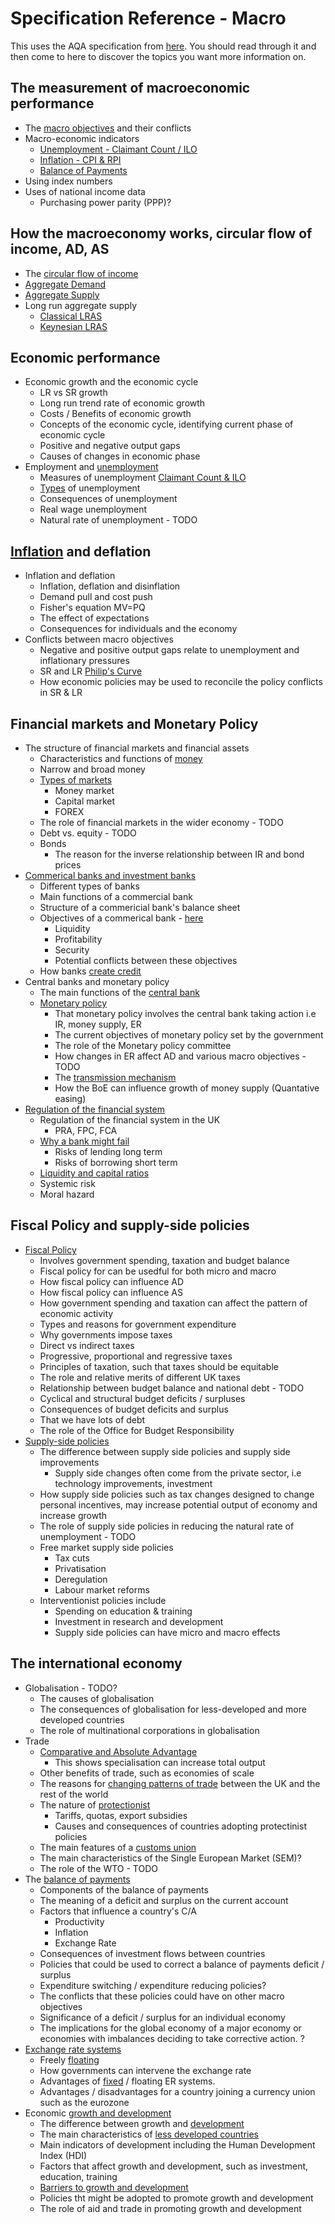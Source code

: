 # Specification Reference - Macro #

This uses the AQA specification from [here](https://www.aqa.org.uk/subjects/economics/as-and-a-level/economics-7135-7136/subject-content-a-level/the-national-and-international-economy). You should read through it and then come to here to discover the topics you want more information on.

## The measurement of macroeconomic performance ##
- The [macro objectives](macro-objectives.md) and their conflicts
- Macro-economic indicators
  - [Unemployment - Claimant Count / ILO](unemployment.md)
  - [Inflation - CPI & RPI](inflation.md#measuring-inflation)
  - [Balance of Payments](balance_of_payments.md)
- Using index numbers
- Uses of national income data
  - Purchasing power parity (PPP)?

## How the macroeconomy works, circular flow of income, AD, AS ##
- The [circular flow of income](circular_flow_of_income.md)
- [Aggregate Demand](aggregate_demand.md)
- [Aggregate Supply](aggregate_supply.md)
- Long run aggregate supply
  - [Classical LRAS](aggregate_supply.md#classical-lras)
  - [Keynesian LRAS](keynesian_lras.md)

## Economic performance ##
- Economic growth and the economic cycle
  - LR vs SR growth
  - Long run trend rate of economic growth
  - Costs / Benefits of economic growth
  - Concepts of the economic cycle, identifying current phase of economic cycle
  - Positive and negative output gaps
  - Causes of changes in economic phase
- Employment and [unemployment](unemployment.md)
  - Measures of unemployment [Claimant Count & ILO](unemployment.md#measuring-unemployment)
  - [Types](unemployment.md#types-of-unemployment) of unemployment
  - Consequences of unemployment
  - Real wage unemployment
  - Natural rate of unemployment - TODO

## [Inflation](inflation.md) and deflation ##
- Inflation and deflation
  - Inflation, deflation and disinflation
  - Demand pull and cost push
  - Fisher's equation MV=PQ
  - The effect of expectations
  - Consequences for individuals and the economy
- Conflicts between macro objectives
  - Negative and positive output gaps relate to unemployment and inflationary pressures
  - SR and LR [Philip's Curve](philips_curve.md)
  - How economic policies may be used to reconcile the policy conflicts in SR & LR

## Financial markets and Monetary Policy ##
- The structure of financial markets and financial assets
  - Characteristics and functions of [money](financial_markets/money.md)
  - Narrow and broad money
  - [Types of markets](financial_markets/types_of_markets.md)
    - Money market
    - Capital market
    - FOREX
  - The role of financial markets in the wider economy - TODO
  - Debt vs. equity - TODO
  - Bonds
    - The reason for the inverse relationship between IR and bond prices
- [Commerical banks and investment banks](financial_markets/banks.md)
  - Different types of banks
  - Main functions of a commercial bank
  - Structure of a commericial bank's balance sheet
  - Objectives of a commerical bank - [here](financial_markets/liquidity_and_capital.md)
    - Liquidity
    - Profitability
    - Security
    - Potential conflicts between these objectives
  - How banks [create credit](financial_markets/credit_creation.md)
- Central banks and monetary policy
  - The main functions of the [central bank](financial_markets/central_bank.md)
  - [Monetary policy](policy/monetary-policy.md)
    - That monetary policy involves the central bank taking action i.e IR, money supply, ER
    - The current objectives of monetary policy set by the government
    - The role of the Monetary policy committee
    - How changes in ER affect AD and various macro objectives - TODO
    - The [transmission mechanism](policy/monetary-policy.md#transmission-mechanism)
    - How the BoE can influence growth of money supply (Quantative easing)
- [Regulation of the financial system](financial_markets/regulation.md)
  - Regulation of the financial system in the UK
    - PRA, FPC, FCA
  - [Why a bank might fail](financial_markets/failure.md)
    - Risks of lending long term
    - Risks of borrowing short term
  - [Liquidity and capital ratios](financial_markets/liquidity_and_capital.md)
  - Systemic risk
  - Moral hazard

## Fiscal Policy and supply-side policies ##
- [Fiscal Policy](policy/fiscal-policy.md)
  - Involves government spending, taxation and budget balance
  - Fiscal policy for can be usedful for both micro and macro
  - How fiscal policy can influence AD
  - How fiscal policy can influence AS
  - How government spending and taxation can affect the pattern of economic activity
  - Types and reasons for government expenditure
  - Why governments impose taxes
  - Direct vs indirect taxes
  - Progressive, proportional and regressive taxes
  - Principles of taxation, such that taxes should be equitable
  - The role and relative merits of different UK taxes
  - Relationship between budget balance and national debt - TODO
  - Cyclical and structural budget deficits / surpluses
  - Consequences of budget deficits and surplus
  - That we have lots of debt
  - The role of the Office for Budget Responsibility
- [Supply-side policies](policy/supply-side.md)
  - The difference between supply side policies and supply side improvements
    - Supply side changes often come from the private sector, i.e technology improvements, investment
  - How supply side policies such as tax changes designed to change personal incentives, may increase potential output of economy and increase growth
  - The role of supply side policies in reducing the natural rate of unemployment - TODO
  - Free market supply side policies
    - Tax cuts
    - Privatisation
    - Deregulation
    - Labour market reforms
  - Interventionist policies include
    - Spending on education & training
    - Investment in research and development
    - Supply side policies can have micro and macro effects

## The international economy ##
- Globalisation - TODO?
  - The causes of globalisation
  - The consequences of globalisation for less-developed and more developed countries
  - The role of multinational corporations in globalisation
- Trade
  - [Comparative and Absolute Advantage](trade/README.md)
    - This shows specialisation can increase total output
  - Other benefits of trade, such as economies of scale
  - The reasons for [changing patterns of trade](trade/changing_patterns.md) between the UK and the rest of the world
  - The nature of [protectionist](trade/protectionism/README.md)
    - Tariffs, quotas, export subsidies
    - Causes and consequences of countries adopting protectinist policies
  - The main features of a [customs union](trade/customs_union.md)
  - The main characteristics of the Single European Market (SEM)?
  - The role of the WTO - TODO
- The [balance of payments](balance_of_payments.md)
  - Components of the balance of payments
  - The meaning of a deficit and surplus on the current account
  - Factors that influence a country's C/A
    - Productivity
    - Inflation
    - Exchange Rate
  - Consequences of investment flows between countries
  - Policies that could be used to correct a balance of payments deficit / surplus
  - Expenditure switching / expenditure reducing policies?
  - The conflicts that these policies could have on other macro objectives
  - Significance of a deficit / surplus for an individual economy
  - The implications for the global economy of a major economy or economies with imbalances deciding to take corrective action. ?
- [Exchange rate systems](policy/exchange_rate/README.md)
  - Freely [floating](policy/exchange_rate/floating_exchange_rate.md)
  - How governments can intervene the exchange rate
  - Advantages of [fixed](policy/exchange_rate/fixed_exchange_rate.md) / floating ER systems.
  - Advantages / disadvantages for a country joining a currency union such as the eurozone
- Economic [growth and development](economic_growth/README.md)
  - The difference between growth and [development](economic_growth/development.md)
  - The main characteristics of [less developed countries](economic_growth/ldc.md)
  - Main indicators of development including the Human Development Index (HDI)
  - Factors that affect growth and development, such as investment, education, training
  - [Barriers to growth and development](economic_growth/ldc.md#barriers-to-development)
  - Policies tht might be adopted to promote growth and development
  - The role of aid and trade in promoting growth and development
